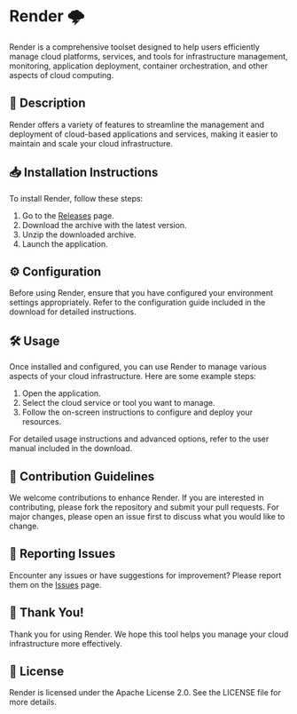 # Render 🌩️

Render is a comprehensive toolset designed to help users efficiently manage cloud platforms, services, and tools for infrastructure management, monitoring, application deployment, container orchestration, and other aspects of cloud computing.

## 📜 Description

Render offers a variety of features to streamline the management and deployment of cloud-based applications and services, making it easier to maintain and scale your cloud infrastructure.

## 📥 Installation Instructions

To install Render, follow these steps:

1. Go to the [Releases](../../releases) page.
2. Download the archive with the latest version.
3. Unzip the downloaded archive.
4. Launch the application.

## ⚙️ Configuration

Before using Render, ensure that you have configured your environment settings appropriately. Refer to the configuration guide included in the download for detailed instructions.

## 🛠️ Usage

Once installed and configured, you can use Render to manage various aspects of your cloud infrastructure. Here are some example steps:

1. Open the application.
2. Select the cloud service or tool you want to manage.
3. Follow the on-screen instructions to configure and deploy your resources.

For detailed usage instructions and advanced options, refer to the user manual included in the download.

## 🤝 Contribution Guidelines

We welcome contributions to enhance Render. If you are interested in contributing, please fork the repository and submit your pull requests. For major changes, please open an issue first to discuss what you would like to change.

## 🐞 Reporting Issues

Encounter any issues or have suggestions for improvement? Please report them on the [Issues](../../issues) page.

## 🌟 Thank You!

Thank you for using Render. We hope this tool helps you manage your cloud infrastructure more effectively.

## 📄 License

Render is licensed under the Apache License 2.0. See the LICENSE file for more details.
